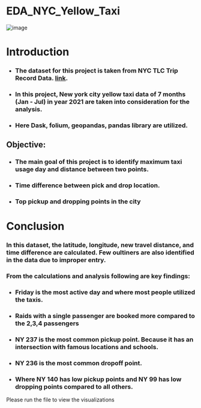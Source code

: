 # EDA_NYC_Yellow_Taxi
![image](https://user-images.githubusercontent.com/77428032/142013491-48450e8a-f601-474d-9474-1495822967fa.png)

# __Introduction__ 

- ### The dataset for this project is taken from NYC TLC Trip Record Data. [link]('https://www1.nyc.gov/site/tlc/about/tlc-trip-record-data.page').
- ### In this project, New york city yellow taxi data of 7 months (Jan - Jul) in year 2021 are taken into consideration for the analysis.
- ### Here Dask, folium, geopandas, pandas library are utilized.

## __Objective:__

- ### The main goal of this project is to identify maximum taxi usage day and distance between two points.
- ### Time difference between pick and drop location.
- ### Top pickup and dropping points in the city

# __Conclusion__

### __In this dataset, the latitude, longitude, new travel distance, and time difference are calculated. Few oultiners are also identified in the data due to improper entry.__

### __From the calculations and analysis following are key findings:__

- ### Friday is the most active day and where most people utilized the taxis.
- ### Raids with a single passenger are booked more compared to the 2,3,4 passengers
- ### NY 237 is the most common pickup point. Because it has an intersection with famous locations and schools.
- ### NY 236 is the most common dropoff point. 
- ### Where NY 140 has low pickup points and NY 99 has low dropping points compared to all others.

Please run the file to view the visualizations
